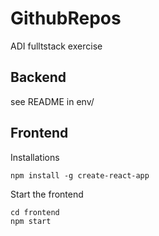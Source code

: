 # GithubRepos

ADI fulltstack exercise

## Backend

see README in env/

## Frontend

Installations

```
npm install -g create-react-app

```

Start the frontend

```
cd frontend
npm start
```
